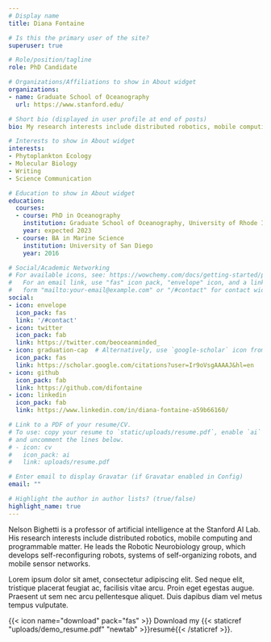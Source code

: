 ```yaml
---
# Display name
title: Diana Fontaine

# Is this the primary user of the site?
superuser: true

# Role/position/tagline
role: PhD Candidate

# Organizations/Affiliations to show in About widget
organizations:
- name: Graduate School of Oceanography
  url: https://www.stanford.edu/

# Short bio (displayed in user profile at end of posts)
bio: My research interests include distributed robotics, mobile computing and programmable matter.

# Interests to show in About widget
interests:
- Phytoplankton Ecology
- Molecular Biology 
- Writing
- Science Communication

# Education to show in About widget
education:
  courses:
  - course: PhD in Oceanography
    institution: Graduate School of Oceanography, University of Rhode Island
    year: expected 2023
  - course: BA in Marine Science
    institution: University of San Diego
    year: 2016

# Social/Academic Networking
# For available icons, see: https://wowchemy.com/docs/getting-started/page-builder/#icons
#   For an email link, use "fas" icon pack, "envelope" icon, and a link in the
#   form "mailto:your-email@example.com" or "/#contact" for contact widget.
social:
- icon: envelope
  icon_pack: fas
  link: '/#contact'
- icon: twitter
  icon_pack: fab
  link: https://twitter.com/beoceanminded_
- icon: graduation-cap  # Alternatively, use `google-scholar` icon from `ai` icon pack
  icon_pack: fas
  link: https://scholar.google.com/citations?user=Ir9oVsgAAAAJ&hl=en
- icon: github
  icon_pack: fab
  link: https://github.com/difontaine
- icon: linkedin
  icon_pack: fab
  link: https://www.linkedin.com/in/diana-fontaine-a59b66160/

# Link to a PDF of your resume/CV.
# To use: copy your resume to `static/uploads/resume.pdf`, enable `ai` icons in `params.toml`, 
# and uncomment the lines below.
# - icon: cv
#   icon_pack: ai
#   link: uploads/resume.pdf

# Enter email to display Gravatar (if Gravatar enabled in Config)
email: ""

# Highlight the author in author lists? (true/false)
highlight_name: true
---
```


Nelson Bighetti is a professor of artificial intelligence at the Stanford AI Lab. His research interests include distributed robotics, mobile computing and programmable matter. He leads the Robotic Neurobiology group, which develops self-reconfiguring robots, systems of self-organizing robots, and mobile sensor networks.

Lorem ipsum dolor sit amet, consectetur adipiscing elit. Sed neque elit, tristique placerat feugiat ac, facilisis vitae arcu. Proin eget egestas augue. Praesent ut sem nec arcu pellentesque aliquet. Duis dapibus diam vel metus tempus vulputate.

{{< icon name="download" pack="fas" >}} Download my {{< staticref "uploads/demo_resume.pdf" "newtab" >}}resumé{{< /staticref >}}.
